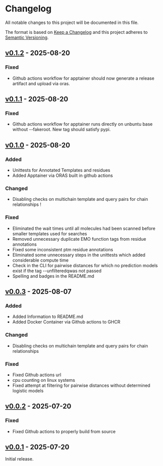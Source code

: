 # Changelog
All notable changes to this project will be documented in this file.

The format is based on [Keep a Changelog](http://keepachangelog.com/en/1.0.0/)
and this project adheres to [Semantic Versioning](http://semver.org/spec/v2.0.0.html).

## [v0.1.2] - 2025-08-20
[v0.1.2]: https://github.com/rayhackett/enzymm/compare/v0.1.1..v0.1.2

### Fixed
- Github actions workflow for apptainer should now generate a release artifact and upload via oras.

## [v0.1.1] - 2025-08-20
[v0.1.1]: https://github.com/rayhackett/enzymm/compare/v0.1.0..v0.1.1

### Fixed
- Github actions workflow for apptainer runs directly on unbuntu base without --fakeroot. New tag should satisfy pypi.

## [v0.1.0] - 2025-08-20
[v0.1.0]: https://github.com/rayhackett/enzymm/compare/v0.1.0..0603a1bd

### Added
- Unittests for Annotated Templates and residues
- Added Apptainer via ORAS built in github actions

### Changed
- Disabling checks on multichain template and query pairs for chain relationships !

### Fixed
- Eliminated the wait times until all molecules had been scanned before smaller templates used for searches
- Removed unnecessary duplicate EMO function tags from residue annotations
- Fixed some inconsistent ptm residue annotations
- Eliminated some unnecessary steps in the unittests which added considerable compute time
- Check in the CLI for pairwise distances for which no prediction models exist if the tag --unfilteredqwas not passed
- Spelling and badges in the README.md

## [v0.0.3] - 2025-08-07
[v0.0.3]: https://github.com/rayhackett/enzymm/compare/6dad6cd..603a1bd

### Added
- Added Information to README.md
- Added Docker Container via Github actions to GHCR

### Changed
- Disabling checks on multichain template and query pairs for chain relationships

### Fixed
- Fixed Github actions url
- cpu counting on linux systems
- Fixed attempt at filtering for pairwise distances without determined logistic models

## [v0.0.2] - 2025-07-20
[v0.0.2]: https://github.com/rayhackett/enzymm/compare/ea71726..6dad6cd

### Fixed
- Fixed Github actions to properly build from source

## [v0.0.1] - 2025-07-20
[v0.0.1]: https://github.com/RayHackett/enzymm/tree/ea7172665215e5073f70b27ce2aa07a49b72eb48

Initial release.